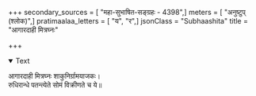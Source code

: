 +++
secondary_sources = [ "महा-सुभाषित-सङ्ग्रहः - 4398",]
meters = [ "अनुष्टुप् (श्लोक)",]
pratimaalaa_letters = [ "य", "र",]
jsonClass = "Subhaashita"
title = "आगारदाही मित्रघ्नः"

+++

<details open><summary>Text</summary>

आगारदाही मित्रघ्नः शाकुनिर्ग्रामयाजकः।  
रुधिरान्धे पतन्त्येते सोमं विक्रीणते च ये॥
</details>
